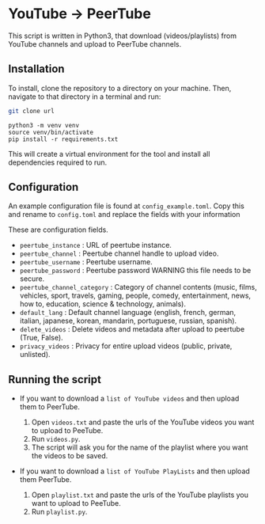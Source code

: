 # YouTube -> PeerTube
This script is written in Python3, that download (videos/playlists) from YouTube channels and upload to PeerTube channels.

## Installation
To install, clone the repository to a directory on your machine. Then, navigate to that directory in a terminal and run: 
```bash
git clone url
```
```
python3 -m venv venv
source venv/bin/activate
pip install -r requirements.txt
```
This will create a virtual environment for the tool and install all dependencies required to run.

## Configuration
An example configuration file is found at `config_example.toml`. Copy this and rename to `config.toml` and replace the fields with your information

These are configuration fields.
- `peertube_instance` : URL of peertube instance.
- `peertube_channel` : Peertube channel handle to upload video.
- `peertube_username` : Peertube username.
- `peertube_password` : Peertube password WARNING this file needs to be secure.
- `peertube_channel_category` : Category of channel contents (music, films, vehicles, sport, travels, gaming, people, comedy, entertainment, news, how to, education, science & technology, animals).
- `default_lang` : Default channel language (english, french, german, italian, japanese, korean, mandarin, portuguese, russian, spanish).
- `delete_videos` : Delete videos and metadata after upload to peertube (True, False).
- `privacy_videos` : Privacy for entire upload videos (public, private, unlisted).

## Running the script
- If you want to download a `list of YouTube videos` and then upload them to PeerTube.
     1. Open `videos.txt` and paste the urls of the YouTube videos you want to upload to PeeTube.
     2. Run `videos.py`.
     3. The script will ask you for the name of the playlist where you want the videos to be saved.

- If you want to download a `list of YouTube PlayLists` and then upload them PeerTube.
     1. Open `playlist.txt` and paste the urls of the YouTube playlists you want to upload to PeeTube.
     2. Run `playlist.py`.